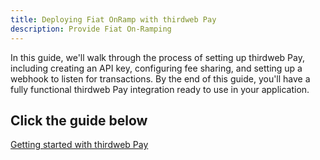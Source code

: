```yaml
---
title: Deploying Fiat OnRamp with thirdweb Pay
description: Provide Fiat On-Ramping
---
```


In this guide, we'll walk through the process of setting up thirdweb Pay, including creating an API key, configuring fee
sharing, and setting up a webhook to listen for transactions. By the end of this guide, you'll have a fully functional
thirdweb Pay integration ready to use in your application.

## Click the guide below

[Getting started with thirdweb Pay](https://blog.thirdweb.com/guides/setting-up-thirdweb-pay-api-key-fee-sharing-webhooks-integration-guide/?utm_source=zk-sync&utm_medium=docs)
